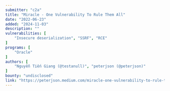 ```yaml
---
submitter: "c2a"
title: "Miracle - One Vulnerability To Rule Them All"
date: "2022-06-23"
added: "2024-11-03"
description: ""
vulnerabilities: [
    "Insecure deserialization", "SSRF", "RCE"
]
programs: [
    "Oracle"
]
authors: [
    "Nguyễn Tiến Giang (@testanull)", "peterjson (@peterjson)"
]
bounty: "undisclosed"
link: "https://peterjson.medium.com/miracle-one-vulnerability-to-rule-them-all-c3aed9edeea2"
---
```




